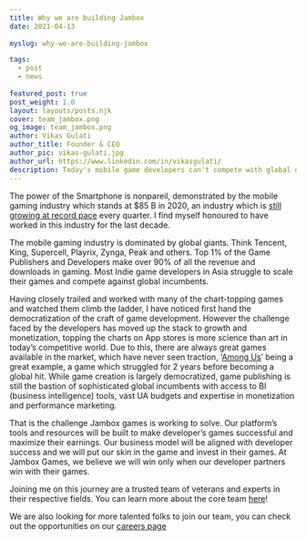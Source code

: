 ```yaml
---
title: Why we are building Jambox
date: 2021-04-13
 
myslug: why-we-are-building-jambox

tags: 
  - post
  - news
  
featured_post: true
post_weight: 1.0
layout: layouts/posts.njk
cover: team_jambox.png
og_image: team_jambox.png
author: Vikas Gulati
author_title: Founder & CEO
author_pic: vikas-gulati.jpg
author_url: https://www.linkedin.com/in/vikasgulati/
description: Today's mobile game developers can't compete with global giants, Which is why we are building Jambox Games
---
```

The power of the Smartphone is nonpareil, demonstrated by the mobile gaming industry which stands at $85 B in 2020, an industry which is [still growing at record pace](https://venturebeat.com/2021/04/05/sensor-tower-mobile-game-spending-hit-22-2b-in-2021-q1-up-25-from-2020/) every quarter. I find myself honoured to have worked in this industry for the last decade. 

The mobile gaming industry is dominated by global giants. Think Tencent, King, Supercell, Playrix, Zynga, Peak and others. Top 1% of the Game Publishers and Developers make over 90% of all the revenue and downloads in gaming. Most Indie game developers in Asia struggle to scale their games and compete against global incumbents. 

Having closely trailed and worked with many of the chart-topping games and watched them climb the ladder, I have noticed first hand the democratization of the craft of game development. However the challenge faced by the developers has moved up the stack to growth and monetization, topping the charts on App stores is more science than art in today’s competitive world. Due to this, there are always great games available in the market, which have never seen traction, ‘[Among Us](https://www.esports.net/news/how-among-us-blew-up-online-two-years-after-release/)’ being a great example, a game which struggled for 2 years before becoming a global hit. While game creation is largely democratized, game publishing is still the bastion of sophisticated global incumbents with access to BI (business intelligence) tools, vast UA budgets and expertise in monetization and performance marketing.

That is the challenge Jambox games is working to solve. Our platform’s tools and resources will be built to make developer’s games successful and maximize their earnings. Our business model will be aligned with developer success and we will put our skin in the game and invest in their games. At Jambox Games, we believe we will win only when our developer partners win with their games. 

Joining me on this journey are a trusted team of veterans and experts in their respective fields. You can learn more about the core team [here](https://jambox.games/team/)!

We are also looking for more talented folks to join our team, you can check out the opportunities on our [careers page](https://jambox.games/careers/)
